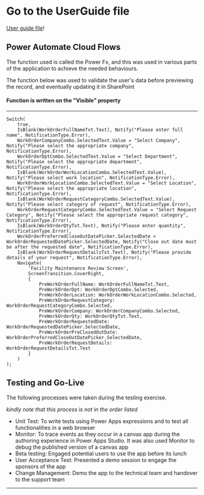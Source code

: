 # Go to the UserGuide file 

[User guide file](https://github.com/Harystyles/EstateManager/blob/main/UserGuideEstateManager.pdf)!


## Power Automate Cloud Flows

The function used is called the Power Fx, and this was used in various parts of the application to achieve the needed behaviours.

The function below was used to validate the user's data before previewing the record, and eventually updating it in SharePoint 

#### Function is written on the "Visible" property
----
```Power Fx
Switch(
    true,
    IsBlank(WorkOrderFullNameTxt.Text), Notify("Please enter full name", NotificationType.Error),
    WorkOrderCompanyCombo.SelectedText.Value = "Select Company", Notify("Please select the appropriate company", NotificationType.Error),
    WorkOrderDptCombo.SelectedText.Value = "Select Department", Notify("Please select the appropriate department", NotificationType.Error),
    IsBlank(WorkOrderWorkLocationCombo.SelectedText.Value), Notify("Please select work location", NotificationType.Error),
    WorkOrderWorkLocationCombo.SelectedText.Value = "Select Location", Notify("Please select the appropriate location", NotificationType.Error),
    IsBlank(WorkOrderRequestCategoryCombo.SelectedText.Value), Notify("Please select category of request", NotificationType.Error),
    WorkOrderRequestCategoryCombo.SelectedText.Value = "Select Request Category", Notify("Please select the appropriate request category", NotificationType.Error),
    IsBlank(WorkOrderQtyTxt.Text), Notify("Please enter quantity", NotificationType.Error),
    WorkOrderPreferredCloseOutDatePicker.SelectedDate < WorkOrderRequestedDatePicker.SelectedDate, Notify("Close out date must be after the requested date", NotificationType.Error),
    IsBlank(WorkOrderRequestDetailsTxt.Text), Notify("Please provide details of your request", NotificationType.Error),
    Navigate(
        'Facility Maintenance Review Screen',
        ScreenTransition.CoverRight,
        {
            PreWorkOrderFullName: WorkOrderFullNameTxt.Text,
            PreWorkOrderDpt: WorkOrderDptCombo.Selected,
            PreWorkOrderLocation: WorkOrderWorkLocationCombo.Selected,
            PreWorkOrderRequestCategory: WorkOrderRequestCategoryCombo.Selected,
            PreWorkOrderCompany: WorkOrderCompanyCombo.Selected,
            PreWorkOrderQty: WorkOrderQtyTxt.Text,
            PreWorkOrderRequestedDate: WorkOrderRequestedDatePicker.SelectedDate,
            PreWorkOrderPreClosedOutDate: WorkOrderPreferredCloseOutDatePicker.SelectedDate,
            PreWorkOrderRequestDetails: WorkOrderRequestDetailsTxt.Text
        }
    )
);
```
## Testing and Go-Live

The following processes were taken during the testing exercise.

_kindly note that this process is not in the order listed_

- Unit Test: To write tests using Power Apps expressions and to test all functionalities in a web browser
- Monitor: To trace events as they occur in a canvas app during the authoring experience in Power Apps Studio. It was also used Monitor to debug the published version of a canvas app
- Beta testing: Engaged potential users to use the app before its lunch
- User Acceptance Test: Presented a demo session to engage the sponsors of the app
- Change Management: Demo the app to the technical team and handover to the support team
  
----
